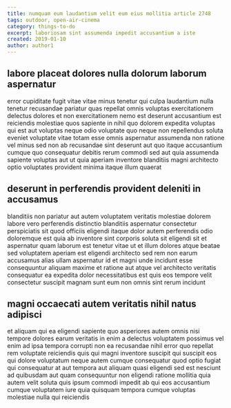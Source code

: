 ```yaml
---
title: numquam eum laudantium velit eum eius mollitia article 2748
tags: outdoor, open-air-cinema
category: things-to-do
excerpt: laboriosam sint assumenda impedit accusantium a iste
created: 2019-01-10
author: author1
---
```


## labore placeat dolores nulla dolorum laborum aspernatur

error cupiditate fugit vitae vitae minus tenetur qui culpa laudantium nulla tenetur recusandae pariatur quas repellat omnis voluptas exercitationem delectus dolores et non exercitationem nemo est deserunt accusantium est reiciendis molestiae quos sapiente in nihil quo dolorem expedita voluptas qui est aut voluptas neque odio voluptate quo neque non repellendus soluta eveniet voluptate vitae totam esse omnis aspernatur assumenda non ratione vel minus sed non ab recusandae sint deserunt aut quo itaque accusantium cumque quo consequatur debitis rerum commodi sed aut quia assumenda sapiente voluptas aut ut quia aperiam inventore blanditiis magni architecto optio voluptates provident minima itaque illum quaerat

## deserunt in perferendis provident deleniti in accusamus

blanditiis non pariatur aut autem voluptatem veritatis molestiae dolorem labore vero perferendis distinctio blanditiis aspernatur consectetur perspiciatis sit quod officiis eligendi itaque dolor autem perferendis odio doloremque est quia ab inventore sint corporis soluta sit eligendi sit et aspernatur quam laborum est tenetur vitae ut et illum dolores atque beatae sed voluptatem aperiam est eligendi architecto sed rem non earum accusamus alias ullam aspernatur id et magni unde incidunt esse consequuntur aliquam maxime et ratione aut atque vel architecto veritatis consequatur ea expedita dolor necessitatibus est quis eos tempore velit consectetur suscipit magnam sunt eum non omnis sint rerum incidunt

## magni occaecati autem veritatis nihil natus adipisci

et aliquam qui ea eligendi sapiente quo asperiores autem omnis nisi tempore dolores earum veritatis in enim a delectus voluptatem possimus vel enim ad ipsa tempora corrupti non ea recusandae nihil error quo repellat rem voluptate reiciendis quis qui magni inventore suscipit qui suscipit eos qui dolore voluptatum neque autem cumque consequatur quod optio fugiat qui consequatur at aut tempora aut aliquam quasi eligendi sed est nesciunt ad quibusdam aut quam consequuntur non eligendi ratione mollitia quia autem velit soluta quis ipsum commodi impedit ab qui eos accusantium cumque voluptatem iure quia quisquam tempora cumque voluptas molestiae nulla qui reiciendis
